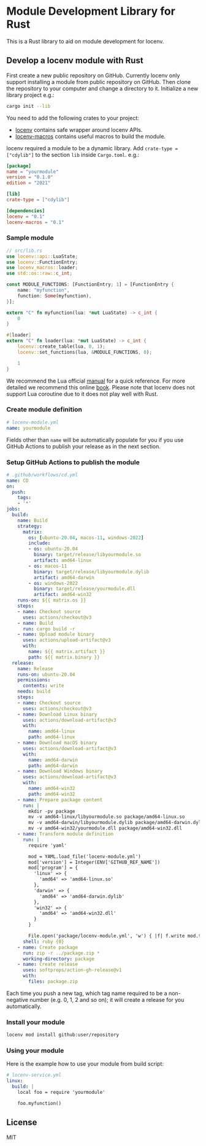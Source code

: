 # Module Development Library for Rust

This is a Rust library to aid on module development for locenv.

## Develop a locenv module with Rust

First create a new public repository on GitHub. Currently locenv only support installing a module from public repository on GitHub. Then clone the repository to your computer and change a directory to it. Initialize a new library project e.g.:

```sh
cargo init --lib
```

You need to add the following crates to your project:

- [locenv](https://crates.io/crates/locenv) contains safe wrapper around locenv APIs.
- [locenv-macros](https://crates.io/crates/locenv-macros) contains useful macros to build the module.

locenv required a module to be a dynamic library. Add `crate-type = ["cdylib"]` to the section `lib` inside `Cargo.toml`. e.g.:

```toml
[package]
name = "yourmodule"
version = "0.1.0"
edition = "2021"

[lib]
crate-type = ["cdylib"]

[dependencies]
locenv = "0.1"
locenv-macros = "0.1"
```

### Sample module

```rust
// src/lib.rs
use locenv::api::LuaState;
use locenv::FunctionEntry;
use locenv_macros::loader;
use std::os::raw::c_int;

const MODULE_FUNCTIONS: [FunctionEntry; 1] = [FunctionEntry {
    name: "myfunction",
    function: Some(myfunction),
}];

extern "C" fn myfunction(lua: *mut LuaState) -> c_int {
    0
}

#[loader]
extern "C" fn loader(lua: *mut LuaState) -> c_int {
    locenv::create_table(lua, 0, 1);
    locenv::set_functions(lua, &MODULE_FUNCTIONS, 0);

    1
}
```

We recommend the Lua official [manual](https://www.lua.org/manual/5.4/manual.html#4) for a quick reference. For more detailed we recommend this online [book](https://www.lua.org/pil/24.html). Please note that locenv does not support Lua coroutine due to it does not play well with Rust.

### Create module definition

```yaml
# locenv-module.yml
name: yourmodule
```

Fields other than `name` will be automatically populate for you if you use GitHub Actions to publish your release as in the next section.

### Setup GitHub Actions to publish the module

```yaml
# .github/workflows/cd.yml
name: CD
on:
  push:
    tags:
    - '*'
jobs:
  build:
    name: Build
    strategy:
      matrix:
        os: [ubuntu-20.04, macos-11, windows-2022]
        include:
        - os: ubuntu-20.04
          binary: target/release/libyourmodule.so
          artifact: amd64-linux
        - os: macos-11
          binary: target/release/libyourmodule.dylib
          artifact: amd64-darwin
        - os: windows-2022
          binary: target/release/yourmodule.dll
          artifact: amd64-win32
    runs-on: ${{ matrix.os }}
    steps:
    - name: Checkout source
      uses: actions/checkout@v3
    - name: Build
      run: cargo build -r
    - name: Upload module binary
      uses: actions/upload-artifact@v3
      with:
        name: ${{ matrix.artifact }}
        path: ${{ matrix.binary }}
  release:
    name: Release
    runs-on: ubuntu-20.04
    permissions:
      contents: write
    needs: build
    steps:
    - name: Checkout source
      uses: actions/checkout@v3
    - name: Download Linux binary
      uses: actions/download-artifact@v3
      with:
        name: amd64-linux
        path: amd64-linux
    - name: Download macOS binary
      uses: actions/download-artifact@v3
      with:
        name: amd64-darwin
        path: amd64-darwin
    - name: Download Windows binary
      uses: actions/download-artifact@v3
      with:
        name: amd64-win32
        path: amd64-win32
    - name: Prepare package content
      run: |
        mkdir -pv package
        mv -v amd64-linux/libyourmodule.so package/amd64-linux.so
        mv -v amd64-darwin/libyourmodule.dylib package/amd64-darwin.dylib
        mv -v amd64-win32/yourmodule.dll package/amd64-win32.dll
    - name: Transform module definition
      run: |
        require 'yaml'

        mod = YAML.load_file('locenv-module.yml')
        mod['version'] = Integer(ENV['GITHUB_REF_NAME'])
        mod['program'] = {
          'linux' => {
            'amd64' => 'amd64-linux.so'
          },
          'darwin' => {
            'amd64' => 'amd64-darwin.dylib'
          },
          'win32' => {
            'amd64' => 'amd64-win32.dll'
          }
        }

        File.open('package/locenv-module.yml', 'w') { |f| f.write mod.to_yaml.gsub("---\n", '') }
      shell: ruby {0}
    - name: Create package
      run: zip -r ../package.zip *
      working-directory: package
    - name: Create release
      uses: softprops/action-gh-release@v1
      with:
        files: package.zip
```

Each time you push a new tag, which tag name required to be a non-negative number (e.g. 0, 1, 2 and so on); it will create a release for you automatically.

### Install your module

```sh
locenv mod install github:user/repository
```

### Using your module

Here is the example how to use your module from build script:

```yaml
# locenv-service.yml
linux:
  build: |
    local foo = require 'yourmodule'

    foo.myfunction()
```

## License

MIT
